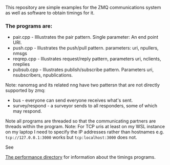 
This repository are simple examples for the ZMQ communications
system as well as software to obtain timings for it.

### The programs are:

*  pair.cpp - Illlustrates the pair pattern.  Single parameter:  An end point URI.
*  push.cpp - Illustrates the push/pull pattern.  parameters: uri, npullers, nmsgs
*  reqrep.cpp - Illustrates request/reply pattern, parameters uri, nclients, nreplies
*  pubsub.cpp - Illustrates publish/subscribe pattern. Parameters uri, nsubscribers, npublications.

Note:  nanomsg and its related nng have two pattersn that are not directly supported by zmq:
*  bus - everyone can send everyone receives what's sent.
*  survey/respond - a surveyor sends to all responders, some of which may respond.

Note all programs are threaded so that the communicating partners are threads within the program.
Note: For TCP uris at least on my WSL instance on my laptop I need to specify the IP addresses rather than
hostnames e.g. ```tcp://127.0.0.1:3000``` works but ```tcp:localhost:3000``` does not.


See 

[The performance directory](performance/Readme.md) for
information about the timings programs.